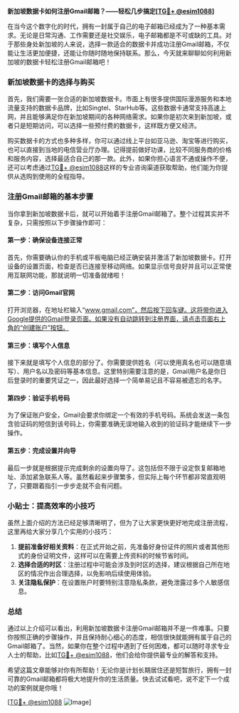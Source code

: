 **新加坡数据卡如何注册Gmail邮箱？——轻松几步搞定[[TG💪+ @esim1088](https://t.me/s/esim1088)]**

在当今这个数字化的时代，拥有一封属于自己的电子邮箱已经成为了一种基本需求。无论是日常沟通、工作需要还是社交娱乐，电子邮箱都是不可或缺的工具。对于那些身处新加坡的人来说，选择一款适合的数据卡并成功注册Gmail邮箱，不仅能让生活更加便捷，还能让你随时随地保持联系。那么，今天就来聊聊如何利用新加坡的数据卡轻松注册Gmail邮箱吧！

### 新加坡数据卡的选择与购买

首先，我们需要一张合适的新加坡数据卡。市面上有很多提供国际漫游服务和本地流量支持的数据卡品牌，比如Singtel、StarHub等。这些数据卡通常支持高速上网，并且能够满足你在新加坡期间的各种网络需求。如果你是初次来到新加坡，或者只是短期访问，可以选择一些预付费的数据卡，这样既方便又经济。

购买数据卡的方式也多种多样，你可以通过线上平台如亚马逊、淘宝等进行购买，也可以直接到当地的电信营业厅办理。记得提前做好功课，比较不同服务商的价格和服务内容，选择最适合自己的那一款。此外，如果你担心语言不通或操作不便，还可以考虑通过[TG💪+ @esim1088](https://t.me/s/esim1088)这样的专业咨询渠道获取帮助，他们能为你提供从选购到使用的全程指导。

### 注册Gmail邮箱的基本步骤

当你拿到新加坡数据卡后，就可以开始着手注册Gmail邮箱了。整个过程其实并不复杂，只需按照以下步骤操作即可：

#### 第一步：确保设备连接正常
首先，你需要确认你的手机或平板电脑已经正确安装并激活了新加坡数据卡。打开设备的设置页面，检查是否已连接至移动网络。如果显示信号良好并且可以正常使用互联网功能，那就说明一切准备就绪啦！

#### 第二步：访问Gmail官网
打开浏览器，在地址栏输入“www.gmail.com”，然后按下回车键。这将带你进入Google提供的Gmail登录页面。如果没有自动跳转到注册界面，请点击页面右上角的“创建账户”按钮。

#### 第三步：填写个人信息
接下来就是填写个人信息的部分了。你需要提供姓名（可以使用真名也可以随意填写）、用户名以及密码等基本信息。这里特别需要注意的是，Gmail用户名是你日后登录时的重要凭证之一，因此最好选择一个简单易记且不容易被遗忘的名字。

#### 第四步：验证手机号码
为了保证账户安全，Gmail会要求你绑定一个有效的手机号码。系统会发送一条包含验证码的短信到该号码上，你需要准确无误地输入收到的验证码才能继续下一步操作。

#### 第五步：完成设置并向导
最后一步就是根据提示完成剩余的设置向导了。这包括但不限于设定恢复邮箱地址、添加紧急联系人等。虽然看起来步骤繁多，但实际上每个环节都非常直观明了，只要跟着指引一步步走就不会有问题。

### 小贴士：提高效率的小技巧

虽然上面介绍的方法已经足够清晰明了，但为了让大家更快更好地完成注册流程，这里再给大家分享几个实用的小技巧：

1. **提前准备好相关资料**：在正式开始之前，先准备好身份证件的照片或者其他形式的身份证明文件，这样可以在需要上传资料的时候节省时间。
2. **选择合适的时区**：注册过程中可能会涉及到时区的选择，建议根据自己所在地区的情况作出合理选择，以免影响后续使用体验。
3. **关注隐私保护**：在设置账户时要特别注意隐私条款，避免泄露过多个人敏感信息。

### 总结

通过以上介绍可以看出，利用新加坡数据卡注册Gmail邮箱并不是一件难事。只要你按照正确的步骤操作，并且保持耐心细心的态度，相信很快就能拥有属于自己的Gmail邮箱了。当然，如果你在整个过程中遇到了任何困难，都可以随时寻求专业人士的帮助，比如[TG💪+ @esim1088](https://t.me/s/esim1088)，他们会给你提供最专业的解答和支持。

希望这篇文章能够对你有所帮助！无论你是计划长期居住还是短暂旅行，拥有一封可靠的Gmail邮箱都将极大地提升你的生活质量。快去试试看吧，说不定下一个成功的案例就是你哦！

[[TG💪+ @esim1088](https://t.me/s/esim1088) ![Image](https://i.postimg.cc/4NQfJmqS/Snipaste-2025-05-13-00-14-12.png)]